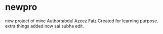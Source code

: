 # newpro
new project of mine
Author:abdul Azeez Faiz 
Created for learning purpose.
extra things added now
sai subha edit.
